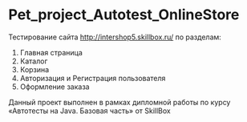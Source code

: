 # Pet_project_Autotest_OnlineStore
Тестирование сайта http://intershop5.skillbox.ru/ 
по разделам:
1) Главная страница
2) Каталог
3) Корзина
4) Авторизация и Регистрация пользователя
5) Оформление заказа

Данный проект выполнен в рамках дипломной работы по курсу «Автотесты на Java. Базовая часть» от SkillBox
